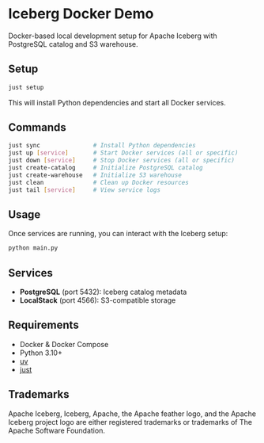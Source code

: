 # Iceberg Docker Demo

Docker-based local development setup for Apache Iceberg with PostgreSQL catalog and S3 warehouse.

## Setup

```bash
just setup
```

This will install Python dependencies and start all Docker services.

## Commands

```bash
just sync               # Install Python dependencies
just up [service]       # Start Docker services (all or specific)
just down [service]     # Stop Docker services (all or specific)
just create-catalog     # Initialize PostgreSQL catalog
just create-warehouse   # Initialize S3 warehouse
just clean              # Clean up Docker resources
just tail [service]     # View service logs
```

## Usage

Once services are running, you can interact with the Iceberg setup:

```bash
python main.py
```

## Services

- **PostgreSQL** (port 5432): Iceberg catalog metadata
- **LocalStack** (port 4566): S3-compatible storage

## Requirements

- Docker & Docker Compose
- Python 3.10+
- [uv](https://github.com/astral-sh/uv)
- [just](https://github.com/casey/just)

## Trademarks

Apache Iceberg, Iceberg, Apache, the Apache feather logo, and the Apache Iceberg project logo are either registered trademarks or trademarks of The Apache Software Foundation.
